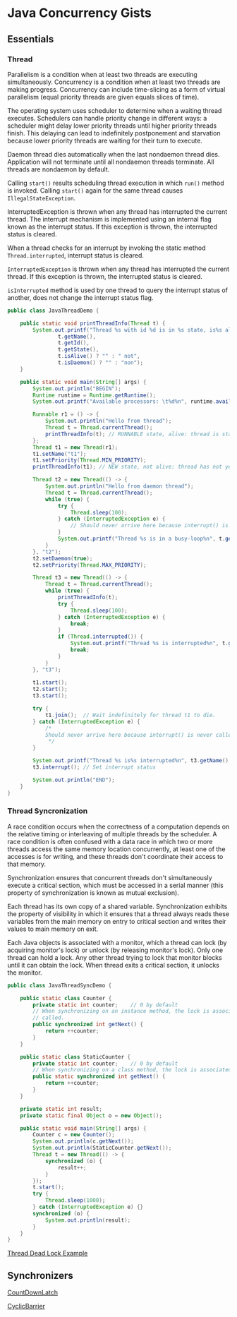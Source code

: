 # Java Concurrency Gists

## Essentials
### Thread

Parallelism is a condition when at least two threads are executing simultaneously.
Concurrency is a condition when at least two threads are making progress.
Concurrency can include time-slicing as a form of virtual parallelism (equal priority threads are given equals
slices of time).

The operating system uses scheduler to determine when a waiting thread executes.
Schedulers can handle priority change in different ways: a scheduler might delay lower priority threads until higher priority threads finish.
This delaying can lead to indefinitely postponement and starvation because lower priority threads are waiting
for their turn to execute.

Daemon thread dies automatically when the last nondaemon thread dies.
Application will not terminate until all nondaemon threads terminate.
All threads are nondaemon by default.

Calling `start()` results scheduling thread execution in which `run()` method is invoked.
Calling `start()` again for the same thread causes `IllegalStateException`.

InterruptedException is thrown when any thread has interrupted the current thread.
The interrupt mechanism is implemented using an internal flag known as the interrupt status.
If this exception is thrown, the interrupted status is cleared.

When a thread checks for an interrupt by invoking the static method `Thread.interrupted`, interrupt status is cleared.

`InterruptedException` is thrown when any thread has interrupted the current thread.
If this exception is thrown, the interrupted status is cleared.

`isInterrupted` method is used by one thread to query the interrupt status of another, does not change the interrupt status flag.

```java
public class JavaThreadDemo {

    public static void printThreadInfo(Thread t) {
        System.out.printf("Thread %s with id %d is in %s state, is%s alive, is %sdaemon%n",
                t.getName(),
                t.getId(),
                t.getState(),
                t.isAlive() ? "" : " not",
                t.isDaemon() ? "" : "non");
    }

    public static void main(String[] args) {
        System.out.println("BEGIN");
        Runtime runtime = Runtime.getRuntime();
        System.out.printf("Available processors: \t%d%n", runtime.availableProcessors());

        Runnable r1 = () -> {
            System.out.println("Hello from thread");
            Thread t = Thread.currentThread();
            printThreadInfo(t); // RUNNABLE state, alive: thread is started and running
        };
        Thread t1 = new Thread(r1);
        t1.setName("t1");
        t1.setPriority(Thread.MIN_PRIORITY);
        printThreadInfo(t1); // NEW state, not alive: thread has not yet started

        Thread t2 = new Thread(() -> {
            System.out.println("Hello from daemon thread");
            Thread t = Thread.currentThread();
            while (true) {
                try {
                    Thread.sleep(100);
                } catch (InterruptedException e) {
                    // Should never arrive here because interrupt() is never called.
                }
                System.out.printf("Thread %s is in a busy-loop%n", t.getName());
            }
        }, "t2");
        t2.setDaemon(true);
        t2.setPriority(Thread.MAX_PRIORITY);

        Thread t3 = new Thread(() -> {
            Thread t = Thread.currentThread();
            while (true) {
                printThreadInfo(t);
                try {
                    Thread.sleep(100);
                } catch (InterruptedException e) {
                    break;
                }
                if (Thread.interrupted()) {
                    System.out.printf("Thread %s is interrupted%n", t.getName());
                    break;
                }
            }
        }, "t3");
        
        t1.start();
        t2.start();
        t3.start();

        try {
            t1.join();  // Wait indefinitely for thread t1 to die.
        } catch (InterruptedException e) {
            /*
            Should never arrive here because interrupt() is never called.
             */
        }

        System.out.printf("Thread %s is%s interrupted%n", t3.getName(), t3.isInterrupted() ? "" : " not");
        t3.interrupt(); // Set interrupt status

        System.out.println("END");
    }
}
```

### Thread Syncronization

A race condition occurs when the correctness of a computation depends on the relative timing or interleaving of
multiple threads by the scheduler. A race condition is often confused with a data race in which two or more
threads access the same memory location concurrently, at least one of the accesses is for writing, and these
threads don't coordinate their access to that memory.

Synchronization ensures that concurrent threads don't simultaneously execute a critical section, which must be
accessed in a serial manner (this property of synchronization is known as mutual exclusion).

Each thread has its own copy of a shared variable. Synchronization exhibits the property of visibility in which
it ensures that a thread always reads these variables from the main memory on entry to critical section and
writes their values to main memory on exit.

Each Java objects is associated with a monitor, which a thread can lock (by acquiring monitor's lock) or unlock
(by releasing monitor's lock). Only one thread can hold a lock. Any other thread trying to lock that monitor
blocks until it can obtain the lock. When thread exits a critical section, it unlocks the monitor.

```java
public class JavaThreadSyncDemo {

    public static class Counter {
        private static int counter;    // 0 by default
        // When synchronizing on an instance method, the lock is associated with the object, on which the method is
        // called.
        public synchronized int getNext() {
            return ++counter;
        }
    }

    public static class StaticCounter {
        private static int counter;    // 0 by default
        // When synchronizing on a class method, the lock is associated with the java.lang.Class object.
        public static synchronized int getNext() {
            return ++counter;
        }
    }

    private static int result;
    private static final Object o = new Object();

    public static void main(String[] args) {
        Counter c = new Counter();
        System.out.println(c.getNext());
        System.out.println(StaticCounter.getNext());
        Thread t = new Thread(() -> {
            synchronized (o) {
                result++;
            }
        });
        t.start();
        try {
            Thread.sleep(1000);
        } catch (InterruptedException e) {}
        synchronized (o) {
            System.out.println(result);
        }
    }
}
```

[Thread Dead Lock Example](https://gist.github.com/sekury/59a1552026799b96a94c)

## Synchronizers

[CountDownLatch](https://gist.github.com/sekury/ae435095eb749fcf11d50850d1154405)

[CyclicBarrier](https://gist.github.com/sekury/4ba1b622afb1582750432396f3d61d6f)
